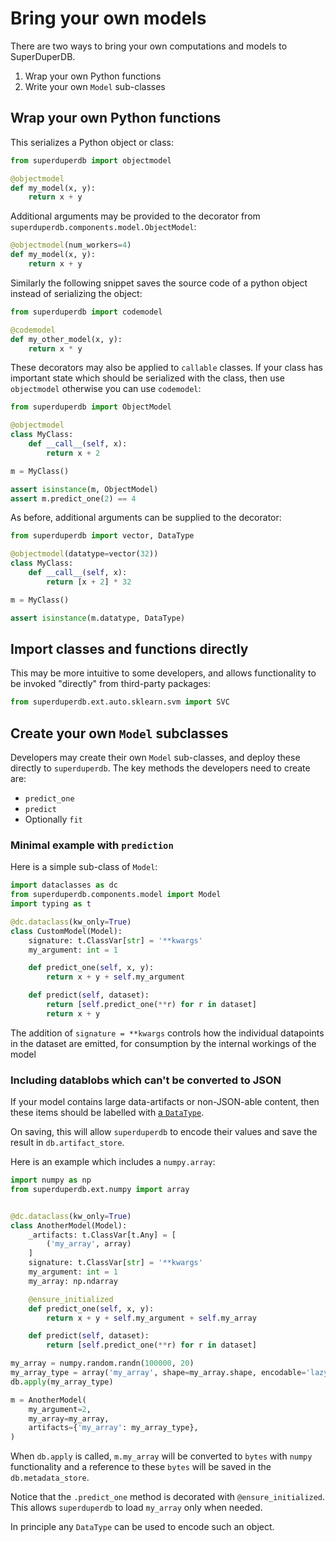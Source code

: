 # Bring your own models

There are two ways to bring your own computations
and models to SuperDuperDB.

1. Wrap your own Python functions
2. Write your own `Model` sub-classes

## Wrap your own Python functions

This serializes a Python object or class:

```python
from superduperdb import objectmodel

@objectmodel
def my_model(x, y):
    return x + y
```

Additional arguments may be provided to the decorator from `superduperdb.components.model.ObjectModel`:

```python
@objectmodel(num_workers=4)
def my_model(x, y):
    return x + y
```

Similarly the following snippet saves the source code of a python object instead of serializing the object:

```python
from superduperdb import codemodel

@codemodel
def my_other_model(x, y):
    return x * y
```

These decorators may also be applied to `callable` classes.
If your class has important state which should be serialized with the class, 
then use `objectmodel` otherwise you can use `codemodel`:

```python
from superduperdb import ObjectModel

@objectmodel
class MyClass:
    def __call__(self, x):
        return x + 2

m = MyClass()

assert isinstance(m, ObjectModel)
assert m.predict_one(2) == 4
```

As before, additional arguments can be supplied to the decorator:

```python
from superduperdb import vector, DataType

@objectmodel(datatype=vector(32))
class MyClass:
    def __call__(self, x):
        return [x + 2] * 32

m = MyClass()

assert isinstance(m.datatype, DataType)
```

## Import classes and functions directly

This may be more intuitive to some developers, 
and allows functionality to be invoked "directly" 
from third-party packages:

```python
from superduperdb.ext.auto.sklearn.svm import SVC
```

## Create your own `Model` subclasses

Developers may create their own `Model` sub-classes, and deploy these directly to `superduperdb`.
The key methods the developers need to create are:

- `predict_one`
- `predict`
- Optionally `fit`

### Minimal example with `prediction`

Here is a simple sub-class of `Model`:

```python
import dataclasses as dc
from superduperdb.components.model import Model
import typing as t

@dc.dataclass(kw_only=True)
class CustomModel(Model):
    signature: t.ClassVar[str] = '**kwargs'
    my_argument: int = 1

    def predict_one(self, x, y):
        return x + y + self.my_argument

    def predict(self, dataset):
        return [self.predict_one(**r) for r in dataset]
        return x + y
```

The addition of `signature = **kwargs` controls how the individual datapoints in the dataset 
are emitted, for consumption by the internal workings of the model

### Including datablobs which can't be converted to JSON

If your model contains large data-artifacts or non-JSON-able content, then 
these items should be labelled with [a `DataType`](../apply_api/datatype).

On saving, this will allow `superduperdb` to encode their values and save the result
in `db.artifact_store`.

Here is an example which includes a `numpy.array`:

```python
import numpy as np
from superduperdb.ext.numpy import array


@dc.dataclass(kw_only=True)
class AnotherModel(Model):
    _artifacts: t.ClassVar[t.Any] = [
        ('my_array', array)
    ]
    signature: t.ClassVar[str] = '**kwargs'
    my_argument: int = 1
    my_array: np.ndarray

    @ensure_initialized
    def predict_one(self, x, y):
        return x + y + self.my_argument + self.my_array

    def predict(self, dataset):
        return [self.predict_one(**r) for r in dataset]

my_array = numpy.random.randn(100000, 20)
my_array_type = array('my_array', shape=my_array.shape, encodable='lazy_artifact')
db.apply(my_array_type)

m = AnotherModel(
    my_argument=2,
    my_array=my_array,
    artifacts={'my_array': my_array_type},
)
```

When `db.apply` is called, `m.my_array` will be converted to `bytes` with `numpy` functionality
and a reference to these `bytes` will be saved in the `db.metadata_store`.

Notice that the `.predict_one` method is decorated with `@ensure_initialized`.
This allows `superduperdb` to load `my_array` only when needed.

In principle any `DataType` can be used to encode such an object.
